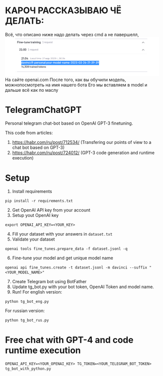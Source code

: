 # КАРОЧ РАССКАЗЫВАЮ ЧЁ ДЕЛАТЬ:
Всё, что описано ниже надо делать через cmd а не павершелл, ![img.png](img.png)
На сайте openai.com После того, как вы обучили модель, можнопосмотреть на имя нашего бота
Его мы вставляем в model и дальше всё как по маслу



# TelegramChatGPT
Personal telegram chat-bot based on OpenAI GPT-3 finetuning.

This code from articles: 
1. https://habr.com/ru/post/712534/ (Transfering our points of view to a chat bot based on GPT-3)
2. https://habr.com/ru/post/724012/ (GPT-3 code generation and runtime execution)

# Setup
1. Install requirements
```
pip install -r requirements.txt
```
2. Get OpenAI API key from your account
3. Setup yout OpenAI key
```
export OPENAI_API_KEY=<YOUR_KEY>
```
4. Fill your dataset with your answers in `dataset.txt`
5. Validate your dataset
```
openai tools fine_tunes.prepare_data -f dataset.jsonl -q
```
6. Fine-tune your model and get unique model name
```
openai api fine_tunes.create -t dataset.jsonl -m davinci --suffix "<YOUR_MODEL_NAME>"
```
7. Create Telegram bot using BotFather
8. Update tg_bot.py with your bot token, OpenAI Token and model name.
9. Run!
For english version:
```
python tg_bot_eng.py
```
For russian version:
```
python tg_bot_rus.py
```

# Free chat with GPT-4 and code runtime execution
```
OPENAI_API_KEY=<YOUR_OPENAI_KEY> TG_TOKEN=<YOUR_TELEGRAM_BOT_TOKEN> tg_bot_with_python.py
```



